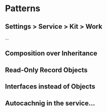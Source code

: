 # Patterns


## Settings > Service > Kit > Work

...



## Composition over Inheritance



## Read-Only Record Objects


## Interfaces instead of Objects


## Autocachnig in the service...